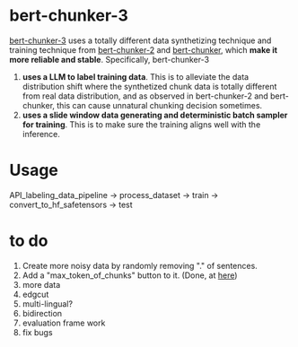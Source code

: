 # bert-chunker-3
[bert-chunker-3](https://huggingface.co/tim1900/bert-chunker-3) uses a totally different data synthetizing technique and training technique from [bert-chunker-2](https://huggingface.co/tim1900/bert-chunker-2) and [bert-chunker](https://huggingface.co/tim1900/bert-chunker), which **make it more reliable and stable**. Specifically, bert-chunker-3

1. **uses a LLM to label training data**. This is to alleviate the data distribution shift where the synthetized chunk data is totally different from real data distribution, and as observed in bert-chunker-2 and bert-chunker, this can cause unnatural chunking decision sometimes. 
2. **uses a slide window data generating and deterministic batch sampler for training**. This is to make sure the training aligns well with the inference.

# Usage
API_labeling_data_pipeline -> process_dataset -> train -> convert_to_hf_safetensors -> test

# to do
1. Create more noisy data by randomly removing "." of sentences.
2. Add a "max_token_of_chunks" button to it. (Done, at [here](https://huggingface.co/tim1900/bert-chunker-3#experemental))
3. more data
4. edgcut
5. multi-lingual?
6. bidirection
7. evaluation frame work
8. fix bugs
   
